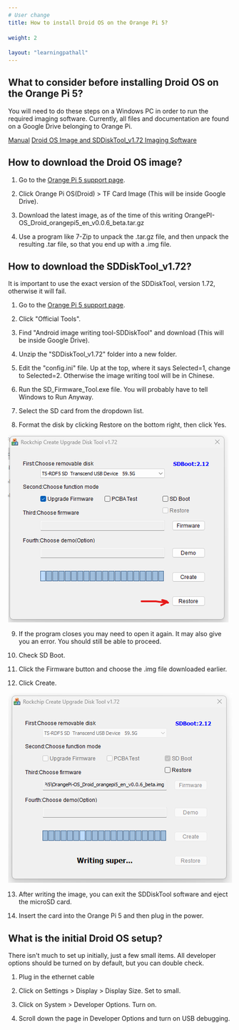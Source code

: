 ```yaml
---
# User change
title: How to install Droid OS on the Orange Pi 5?

weight: 2

layout: "learningpathall"
---
```


## What to consider before installing Droid OS on the Orange Pi 5?

You will need to do these steps on a Windows PC in order to run the required imaging software.
Currently, all files and documentation are found on a Google Drive belonging to Orange Pi.

[Manual](https://drive.google.com/drive/folders/1Bre2q0bGgXQuQlYaYDMvwstpvtHLmcgX)
[Droid OS Image and SDDiskTool_v1.72 Imaging Software](http://www.orangepi.org/html/hardWare/computerAndMicrocontrollers/service-and-support/Orange-pi-5.html)

## How to download the Droid OS image?

1. Go to the [Orange Pi 5 support page](http://www.orangepi.org/html/hardWare/computerAndMicrocontrollers/service-and-support/Orange-pi-5.html).

2. Click Orange Pi OS(Droid) > TF Card Image (This will be inside Google Drive).

3. Download the latest image, as of the time of this writing OrangePI-OS_Droid_orangepi5_en_v0.0.6_beta.tar.gz

4. Use a program like 7-Zip to unpack the .tar.gz file, and then unpack the resulting .tar file, so that you end up with a .img file.

## How to download the SDDiskTool_v1.72?

It is important to use the exact version of the SDDiskTool, version 1.72, otherwise it will fail.

1. Go to the [Orange Pi 5 support page](http://www.orangepi.org/html/hardWare/computerAndMicrocontrollers/service-and-support/Orange-pi-5.html).

2. Click "Official Tools".

3. Find "Android image writing tool-SDDiskTool" and download (This will be inside Google Drive).

4. Unzip the "SDDiskTool_v1.72" folder into a new folder.

5. Edit the "config.ini" file. Up at the top, where it says Selected=1, change to Selected=2. Otherwise the image writing tool will be in Chinese.

6. Run the SD_Firmware_Tool.exe file. You will probably have to tell Windows to Run Anyway.

7. Select the SD card from the dropdown list.

8. Format the disk by clicking Restore on the bottom right, then click Yes.

![img1](imagetool1.png)

9. If the program closes you may need to open it again. It may also give you an error. You should still be able to proceed.

10. Check SD Boot.

11. Click the Firmware button and choose the .img file downloaded earlier.

12. Click Create.

![img2](imagetool2.png)

13. After writing the image, you can exit the SDDiskTool software and eject the microSD card.

14. Insert the card into the Orange Pi 5 and then plug in the power.

## What is the initial Droid OS setup?

There isn't much to set up initially, just a few small items. All developer options should be turned on by default, but you can double check.

1. Plug in the ethernet cable

2. Click on Settings > Display > Display Size. Set to small.

3. Click on System > Developer Options. Turn on.

4. Scroll down the page in Developer Options and turn on USB debugging.
